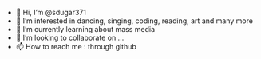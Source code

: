 - 👋 Hi, I’m @sdugar371
- 👀 I’m interested in dancing, singing, coding, reading, art and many more
- 🌱 I’m currently learning about mass media
- 💞️ I’m looking to collaborate on ...
- 📫 How to reach me : through github

<!---
sdugar371/sdugar371 is a ✨ special ✨ repository because its `README.md` (this file) appears on your GitHub profile.
You can click the Preview link to take a look at your changes.
--->
